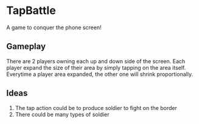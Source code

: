 # TapBattle
A game to conquer the phone screen!

## Gameplay
There are 2 players owning each up and down side of the screen.
Each player expand the size of their area by simply tapping on the area itself.
Everytime a player area expanded, the other one will shrink proportionally.

## Ideas
1. The tap action could be to produce soldier to fight on the border
1. There could be many types of soldier
